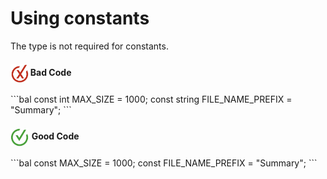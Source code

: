 # Using constants

The type is not required for constants.

<h4><img align="center" height="30" src="../img/BadCode.png"> Bad Code</h4>
```bal
const int MAX_SIZE = 1000;
const string FILE_NAME_PREFIX = "Summary";
```

<h4><img align="center" height="30" src="../img/GoodCode.png"> Good Code</h4>
```bal
const MAX_SIZE = 1000;
const FILE_NAME_PREFIX = "Summary";
```